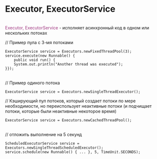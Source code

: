<h1>Executor, ExecutorService</h1>

<p><br>
<span style="color: #a03881;">Executor, ExecutorService</span> - исполняет асинхронный код в одном или нескольких потоках</p>

<p>// Пример пула с 3-мя потоками </p>

<pre><code>ExecutorService service = Executors.newFixedThreadPool(3);
service.execute(new Runnable() {
    public void run() {
    System.out.println("Another thread was executed");
}});</code></pre>

<p><br>
// Пример одиного потока</p>

<pre><code>ExecutorService service = Executors.newSingleThreadExecutor();</code></pre>

<p>// Кэширующий пул потоков, который создает потоки по мере необходимости, но переиспользует неактивные потоки (и подчищает потоки, которые были неактивные некоторое время)</p>

<pre><code>ExecutorService service = Executors.newCachedThreadPool();</code></pre>

<p><br>
// отложить выполнение на 5 секунд</p>

<pre><code>ScheduledExecutorService service = Executors.newSingleThreadScheduledExecutor();
service.schedule(new Runnable() { ... }, 5, TimeUnit.SECONDS);</code></pre>